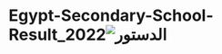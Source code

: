 # Egypt-Secondary-School-Result_2022![الدستور](https://user-images.githubusercontent.com/41956628/200834918-203475c1-2fc8-4bc3-ac56-6b97a4e398b0.png)
